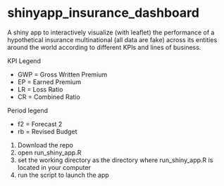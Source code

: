 # shinyapp_insurance_dashboard
A shiny app to interactively visualize (with leaflet) the performance of a hypothetical insurance multinational (all data are fake) across its entities around the world according to different KPIs and lines of business.

KPI Legend
- GWP = Gross Written Premium
- EP = Earned Premium
- LR = Loss Ratio
- CR = Combined Ratio

Period legend
- f2 = Forecast 2
- rb = Revised Budget

1. Download the repo
2. open run_shiny_app.R
3. set the working directory as the directory where run_shiny_app.R is located in your computer
4. run the script to launch the app
